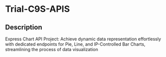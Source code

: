 # Trial-C9S-APIS

## Description
Express Chart API Project: Achieve dynamic data representation effortlessly with dedicated endpoints for Pie, Line, and IP-Controlled Bar Charts, streamlining the process of data visualization
